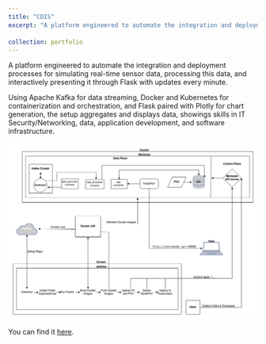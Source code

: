 ```yaml
---
title: "CDIS"
excerpt: "A platform engineered to automate the integration and deployment processes for simulating real-time sensor data, processing this data, and interactively presenting it through Flask. This project showcases my background in Software Engineering, Data, and IT while demonstrating my ability to think unconventionally and showcase my skills in future-thinking methods.<br/><img src='/images/CICD_diagram.png' height='250px'>"

collection: portfolio
---
```




A platform engineered to automate the integration and deployment processes for simulating real-time sensor data, processing this data, and interactively presenting it through Flask with updates every minute.

Using Apache Kafka for data streaming, Docker and Kubernetes for containerization and orchestration, and Flask paired with Plotly for chart generation, the setup aggregates and displays data, showings skills in IT Security/Networking, data, application development, and software infrastructure.

![CDIS Diagram](/images/CICD_diagram.png)

You can find it [here](https://github.com/dyang21/Continuous-Data-Integration-Deployment-System/tree/main).

